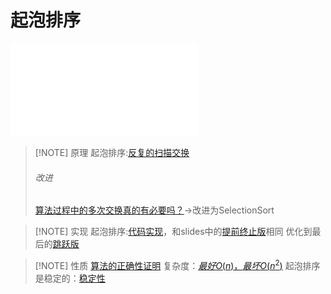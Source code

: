 # 起泡排序

![反复的扫描交换](files/slides/Tsinghua-DSA-2024Fall-chapter/02.Vector.pdf#page=72)

> [!NOTE] 原理
> 起泡排序:[反复的扫描交换](files/slides/Tsinghua-DSA-2024Fall-chapter/02.Vector.pdf#page=72)
> ###### 改进
> [算法过程中的多次交换真的有必要吗？](files/slides/Tsinghua-DSA-2024Fall-chapter/03.List.pdf#page=31)->改进为SelectionSort

> [!NOTE] 实现
> 起泡排序:[代码实现](../../../files/books/Algorithms/dsacpp/dsacpp-3rd-edn.pdf#page=27&selection=15,0,15,2)，和slides中的[提前终止版](files/slides/Tsinghua-DSA-2024Fall-chapter/02.Vector.pdf#page=75)相同
> 优化到最后的[跳跃版](files/slides/Tsinghua-DSA-2024Fall-chapter/02.Vector.pdf#page=76)

> [!NOTE] 性质
> [算法的正确性证明](files/slides/Tsinghua-DSA-2024Fall-chapter/02.Vector.pdf#page=74)
> 复杂度：[$最好O(n)，最坏O(n^2)$](../../../files/books/Algorithms/dsacpp/dsacpp-3rd-edn.pdf#page=32&selection=15,0,15,4)
> 起泡排序是稳定的：[稳定性](files/slides/Tsinghua-DSA-2024Fall-chapter/02.Vector.pdf#page=77)